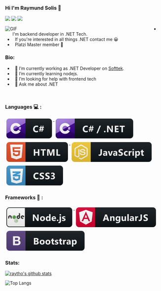 ### Hi I'm Raymund Solis 👋

<!--
**raytho/raytho** is a ✨ _special_ ✨ repository because its `README.md` (this file) appears on your GitHub profile.
-->
[![](https://img.shields.io/badge/-Raymundo%20Solis-blue?style=flat-square&logo=Linkedin&logoColor=white&link=https://https://www.linkedin.com/in/raymundo-solis/)](https://www.linkedin.com/in/raymundo-solis/)
[![](https://img.shields.io/badge/-@raystarkey-%231DA1F2?style=flat-square&logo=twitter&logoColor=ffffff)](https://twitter.com/raystarkey)
[![](https://img.shields.io/badge/-Raymundo%20Solis-red?style=flat-square&logo=gmail&logoColor=white&link=mailto:luissol@hotmail.com)]( mailto:luissol@hotmail.com)


<img hight="400" width="500" alt="GIF" align="left" src="https://media.giphy.com/media/BQVIkoKR5f8FW/giphy.gif">

- &nbsp; I'm backend developer in .NET Tech. 
- &nbsp; If you're interested in all things .NET contact me :grinning:
- &nbsp; Platzi Master member :green_heart:

### Bio: 
- &nbsp; 🔭 I’m currently working as .NET Developer on [Softtek](https://www.softtek.com/).
- &nbsp; 🌱 I’m currently learning nodejs.
- &nbsp; 🤔 I’m looking for help with frontend tech
- &nbsp; 💬 Ask me about .NET 

<br/>

### Languages :computer: :
<p align="left">
  <a href="#">
      <img src="https://github.com/MikeCodesDotNET/ColoredBadges/raw/master/svg/dev/languages/csharp.svg" alt="csharp" style="vertical-align:top; margin:6px 4px">
    </a>
  <a href="#">
    <img src="https://github.com/MikeCodesDotNET/ColoredBadges/raw/master/svg/dev/languages/csharp_dotnet.svg" alt="csharp_dotnet" style="vertical-align:top; margin:6px 4px">
  </a>   
  <a href="#">
    <img src="https://github.com/MikeCodesDotNET/ColoredBadges/raw/master/svg/dev/languages/html.svg" alt="html" style="vertical-align:top; margin:6px 4px">
  </a> 
  <a href="#">
    <img src="https://github.com/MikeCodesDotNET/ColoredBadges/raw/master/svg/dev/languages/js.svg" alt="js" style="vertical-align:top; margin:6px 4px">
  </a> 
  <a href="#">
    <img src="https://github.com/MikeCodesDotNET/ColoredBadges/raw/master/svg/dev/languages/css3.svg" alt="css3" style="vertical-align:top; margin:6px 4px">
  </a> 
</p>

### Frameworks :briefcase: :

<p align="left">
  <a href="#">
    <img src="https://github.com/MikeCodesDotNET/ColoredBadges/raw/master/svg/dev/frameworks/nodejs.svg" alt="nodejs" style="vertical-align:top; margin:6px 4px">
  </a>
  <a href="#">
    <img src="https://github.com/MikeCodesDotNET/ColoredBadges/raw/master/svg/dev/frameworks/angular.svg" alt="angular" style="vertical-align:top; margin:6px 4px">
  </a>
  <a href="#">
    <img src="https://github.com/MikeCodesDotNET/ColoredBadges/raw/master/svg/dev/frameworks/bootstrap.svg" alt="bootstrap" style="vertical-align:top; margin:6px 4px">
  </a>
</p>

### Stats:
<p align="left">
  <a href="https://github.com/raytho"><img src="https://github-readme-stats.vercel.app/api?username=raytho&hide_border=true&show_icons=true" alt="raytho's github stats"></a>
</p>

![Top Langs](https://github-readme-stats.vercel.app/api/top-langs/?username=raytho&layout=compact&text_color=daf7dc&bg_color=151515)
